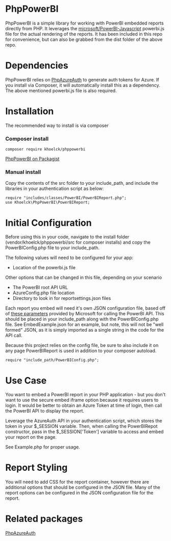 # PhpPowerBI
PhpPowerBI is a simple library for working with PowerBI embedded reports directly from PHP.  It leverages the [microsoft/PowerBI-Javascript](https://github.com/microsoft/PowerBI-JavaScript) powerbi.js file for the actual rendering of the reports.  It has been included in this repo for convenience, but can also be grabbed from the dist folder of the above repo.

# Dependencies
PhpPowerBI relies on [PhpAzureAuth](https://github.com/khoelck0315/PhpAzureAuth/tree/main) to generate auth tokens for Azure.  If you install via Composer, it will automatically install this as a dependency.
The above mentioned powerbi.js file is also required.

# Installation
The recommended way to install is via composer

### Composer install
```
composer require khoelck/phppowerbi
```

[PhpPowerBI on Packagist](https://packagist.org/packages/khoelck/phppowerbi)

### Manual install
Copy the contents of the src folder to your include_path, and include the libraries in your authentication script as below:

```
require "includes/classes/PowerBI/PowerBIReport.php";
use Khoelck\PhpPowerBI\PowerBIReport;
```

# Initial Configuration
Before using this in your code, navigate to the install folder (vendor/khoelck/phppowerbi/src for composer installs) and copy the PowerBIConfig.php file to your include_path.

The following values will need to be configured for your app:
- Location of the powerbi.js file

Other options that can be changed in this file, depending on your scenario
- The PowerBI root API URL
- AzureConfig.php file location
- Directory to look in for reportsettings.json files

Each report you embed will need it's own JSON configuration file, based off of [these parameters](https://learn.microsoft.com/en-us/javascript/api/overview/powerbi/configure-report-settings) provided by Microsoft for calling the PowerBI API.  This should be placed in your include_path along with the PowerBIConfig.php file.  See EmbedExample.json for an example, but note, this will not be "well formed" JSON, as it is simply imported as a single string in the code for the API call.

Because this project relies on the config file, be sure to also include it on any page PowerBIReport is used in addition to your composer autoload.

```
require "include_path/PowerBIConfig.php";
```


# Use Case
You want to embed a PowerBI report in your PHP application - but you don't want to use the secure embed iframe option because it requires users to login.  It would be better to obtain an Azure Token at time of login, then call the PowerBI API to display the report.

Leverage the AzureAuth API in your authentication script, which stores the token in your $_SESSION variable.  Then, when calling the PowerBIRepot constructor, pass in the $_SESSION['Token'] variable to access and embed your report on the page.

See Example.php for proper usage.

# Report Styling
You will need to add CSS for the report container, however there are additional options that should be configured in the JSON file.  Many of the report options can be configured in the JSON configuration file for the report.

# Related packages
[PhpAzureAuth](https://github.com/khoelck0315/PhpAzureAuth/tree/main)
